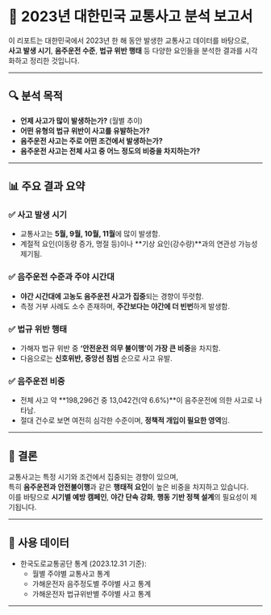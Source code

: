 # 🚦 2023년 대한민국 교통사고 분석 보고서

이 리포트는 대한민국에서 2023년 한 해 동안 발생한 교통사고 데이터를 바탕으로,  
**사고 발생 시기**, **음주운전 수준**, **법규 위반 행태** 등 다양한 요인들을 분석한 결과를 시각화하고 정리한 것입니다.

---

## 🔍 분석 목적

- **언제 사고가 많이 발생하는가?** (월별 추이)
- **어떤 유형의 법규 위반이 사고를 유발하는가?**
- **음주운전 사고는 주로 어떤 조건에서 발생하는가?**
- **음주운전 사고는 전체 사고 중 어느 정도의 비중을 차지하는가?**

---

## 📊 주요 결과 요약

### ✅ 사고 발생 시기
- 교통사고는 **5월, 9월, 10월, 11월**에 많이 발생함.
- 계절적 요인(이동량 증가, 명절 등)이나 **기상 요인(강수량)**과의 연관성 가능성 제기됨.

### ✅ 음주운전 수준과 주야 시간대
- **야간 시간대에 고농도 음주운전 사고가 집중**되는 경향이 뚜렷함.
- 측정 거부 사례도 소수 존재하며, **주간보다는 야간에 더 빈번**하게 발생함.

### ✅ 법규 위반 행태
- 가해자 법규 위반 중 **‘안전운전 의무 불이행’이 가장 큰 비중**을 차지함.
- 다음으로는 **신호위반, 중앙선 침범** 순으로 사고 유발.

### ✅ 음주운전 비중
- 전체 사고 약 **198,296건 중 13,042건(약 6.6%)**이 음주운전에 의한 사고로 나타남.
- 절대 건수로 보면 여전히 심각한 수준이며, **정책적 개입이 필요한 영역**임.

---

## 🧠 결론

교통사고는 특정 시기와 조건에서 집중되는 경향이 있으며,  
특히 **음주운전과 안전불이행**과 같은 **행태적 요인**이 높은 비중을 차지하고 있습니다.  
이를 바탕으로 **시기별 예방 캠페인**, **야간 단속 강화**, **행동 기반 정책 설계**의 필요성이 제기됩니다.

---

## 📁 사용 데이터

- 한국도로교통공단 통계 (2023.12.31 기준):
  - 월별 주야별 교통사고 통계
  - 가해운전자 음주정도별 주야별 사고 통계
  - 가해운전자 법규위반별 주야별 사고 통계

---
